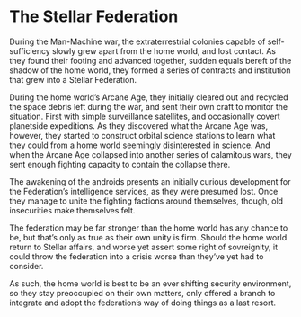 # The Stellar Federation

During the Man-Machine war, the extraterrestrial colonies capable of self-sufficiency slowly grew apart from the home world, and lost contact. As they found their footing and advanced together, sudden equals bereft of the shadow of the home world, they formed a series of contracts and institution that grew into a Stellar Federation.

During the home world’s Arcane Age, they initially cleared out and recycled the space debris left during the war, and sent their own craft to monitor the situation. First with simple surveillance satellites, and occasionally covert planetside expeditions. As they discovered what the Arcane Age was, however, they started to construct orbital science stations to learn what they could from a home world seemingly disinterested in science. And when the Arcane Age collapsed into another series of calamitous wars, they sent enough fighting capacity to contain the collapse there.

The awakening of the androids presents an initially curious development for the Federation’s intelligence services, as they were presumed lost. Once they manage to unite the fighting factions around themselves, though, old insecurities make themselves felt.

The federation may be far stronger than the home world has any chance to be, but that’s only as true as their own unity is firm. Should the home world return to Stellar affairs, and worse yet assert some right of sovreignity, it could throw the federation into a crisis worse than they’ve yet had to consider.

As such, the home world is best to be an ever shifting security environment, so they stay preoccupied on their own matters, only offered a branch to integrate and adopt the federation’s way of doing things as a last resort.
